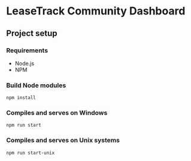 # LeaseTrack Community Dashboard

## Project setup

### Requirements
- Node.js
- NPM

### Build Node modules
```
npm install
```

### Compiles and serves on Windows
```
npm run start
```

### Compiles and serves on Unix systems
```
npm run start-unix
```
